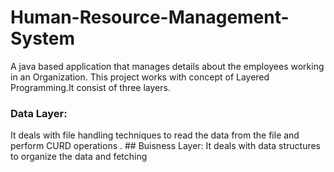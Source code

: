 # Human-Resource-Management-System
A java based application that manages details about the employees working in an Organization.
This project works with concept of Layered Programming.It consist of three layers.
<h3><b>Data Layer:</b> </h3> 
It deals with file handling techniques to read the data from the file and perform CURD operations .
## Buisness Layer:
It deals with data structures to organize the data and fetching
